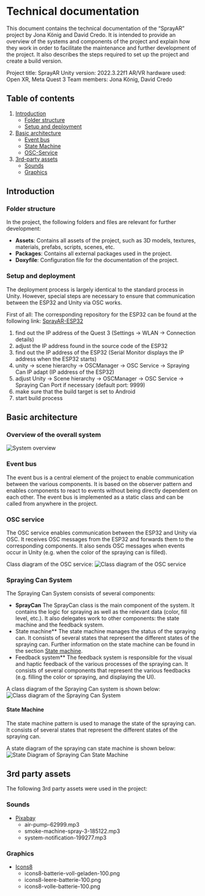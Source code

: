 # Technical documentation

This document contains the technical documentation of the “SprayAR” project by Jona König and David Credo. It is intended to provide an overview of the systems and components of the project and explain how they work in order to facilitate the maintenance and further development of the project. It also describes the steps required to set up the project and create a build version.

Project title: SprayAR
Unity version: 2022.3.22f1
AR/VR hardware used: Open XR, Meta Quest 3
Team members: Jona König, David Credo

## Table of contents

1. [Introduction](#introduction)
    - [Folder structure](#folder-structure)
    - [Setup and deployment](#setup-and-deployment)
2. [Basic architecture](#basic-architecture)
    - [Event bus](#event-bus)
    - [State Machine](#state-machine)
    - [OSC-Service](#osc-service)
3. [3rd-party assets](#3rd-party-assets)
    - [Sounds](#sounds)
    - [Graphics](#graphics)

## Introduction

### Folder structure

In the project, the following folders and files are relevant for further development:

- **Assets**: Contains all assets of the project, such as 3D models, textures, materials, prefabs, scripts, scenes, etc.
- **Packages**: Contains all external packages used in the project.
- **Doxyfile**: Configuration file for the documentation of the project.

### Setup and deployment

The deployment process is largely identical to the standard process in Unity. However, special steps are necessary to ensure that communication between the ESP32 and Unity via OSC works. 

First of all: The corresponding repository for the ESP32 can be found at the following link: [SprayAR-ESP32](https://github.com/InteractionEngineer/Schuetteldose)

1. find out the IP address of the Quest 3 (Settings -> WLAN -> Connection details)
2. adjust the IP address found in the source code of the ESP32
3. find out the IP address of the ESP32 (Serial Monitor displays the IP address when the ESP32 starts)
4. unity -> scene hierarchy -> OSCManager -> OSC Service -> Spraying Can IP adapt (IP address of the ESP32)
5. adjust Unity -> Scene hierarchy -> OSCManager -> OSC Service -> Spraying Can Port if necessary (default port: 9999)
6. make sure that the build target is set to Android
7. start build process

## Basic architecture

### Overview of the overall system

![System overview](./Docs/Diagrams/Systemarchitektur.png)

### Event bus

The event bus is a central element of the project to enable communication between the various components. It is based on the observer pattern and enables components to react to events without being directly dependent on each other. The event bus is implemented as a static class and can be called from anywhere in the project.

### OSC service

The OSC service enables communication between the ESP32 and Unity via OSC. It receives OSC messages from the ESP32 and forwards them to the corresponding components. It also sends OSC messages when events occur in Unity (e.g. when the color of the spraying can is filled).

Class diagram of the OSC service:
![Class diagram of the OSC service](./Docs/Diagrams/OSCClassDiagram.png)


### Spraying Can System

The Spraying Can System consists of several components: 

- **SprayCan** The SprayCan class is the main component of the system. It contains the logic for spraying as well as the relevant data (color, fill level, etc.). It also delegates work to other components: the state machine and the feedback system.
- State machine** The state machine manages the status of the spraying can. It consists of several states that represent the different states of the spraying can. Further information on the state machine can be found in the section [State machine](#state-machine).
- Feedback system** The feedback system is responsible for the visual and haptic feedback of the various processes of the spraying can. It consists of several components that represent the various feedbacks (e.g. filling the color or spraying, and displaying the UI).

A class diagram of the Spraying Can system is shown below:
![Class diagram of the Spraying Can System](./Docs/Diagrams/SprayingCanClassDiagram.png)

#### State Machine

The state machine pattern is used to manage the state of the spraying can. It consists of several states that represent the different states of the spraying can.

A state diagram of the spraying can state machine is shown below:
![State Diagram of Spraying Can State Machine](./Docs/Diagrams/StateMachine.png)

## 3rd party assets

The following 3rd party assets were used in the project:

### Sounds

- [Pixabay](https://pixabay.com/sound-effects/search/air-pump-62999/)
  - air-pump-62999.mp3
  - smoke-machine-spray-3-185122.mp3
  - system-notification-199277.mp3

### Graphics

- [Icons8](https://icons8.de/icons/set/battery)
  - icons8-batterie-voll-geladen-100.png
  - icons8-leere-batterie-100.png
  - icons8-volle-batterie-100.png